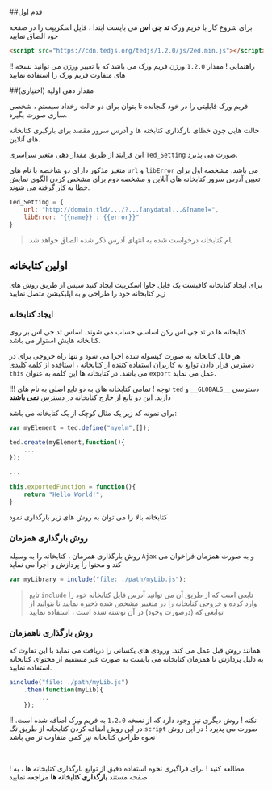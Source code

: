 ##قدم اول

برای شروع کار با فریم ورک 
**تد جی اس**
 می بایست ابتدا ، فایل اسکریپت را در صفحه خود الصاق نمایید

```html
<script src="https://cdn.tedjs.org/tedjs/1.2.0/js/2ed.min.js"></script>
```

!! راهنمایی
! مقدار `1.2.0` ورژن فریم ورک می باشد که با تغییر ورژن می توانید نسخه های متفاوت فریم ورک را استفاده نمایید


##مقدار دهی اولیه (اختیاری)

فریم ورک قابلیتی را در خود گنجانده تا بتوان برای دو حالت رخداد سیستم ، شخصی سازی صورت بگیرد. 

حالت هایی چون خطای بارگذاری کتابخنه ها و آدرس سرور مقصد برای بارگیری کتابخانه های آنلاین.

این فرایند از طریق مقدار دهی متغیر سراسری 
`Ted_Setting` 
صورت می پذیرد.

متغیر مذکور دارای دو شاخصه با نام های
`url` 
و
`libError`
می باشد. مشخصه اول برای تعیین آدرس سرور کتابخانه های آنلاین و مشخصه دوم برای مشخص کردن الگوی نمایش خطا به کار گرفته می شوند.

```javascript
Ted_Setting = {
    url: "http://domain.tld/.../?...[anydata]...&[name]=",
    libError: "{{name}} : {{error}}"
}
```

> نام کتابخانه درخواست شده به انتهای آدرس ذکر شده الصاق خواهد شد

## اولین کتابخانه

برای ایجاد کتابخانه کافیست یک فایل جاوا اسکریپت ایجاد کنید سپس از طریق روش های زیر کتابخانه خود را طراحی و به اپلیکیشن متصل نمایید

### ایجاد کتابخانه

کتابخانه ها در تد جی اس رکن اساسی حساب می شوند. اساس تد جی اس بر روی کتابخانه هایش استوار می باشد.

هر فایل کتابخانه به صورت کپسوله شده اجرا می شود و تنها راه خروجی برای در دسترس قرار دادن توابع به کاربران استفاده کننده از کتابخانه ، استافده از کلمه کلیدی
`this`
می باشد.
در کتابخانه ها این کلمه به عنوان `export` عمل می نماید. 

!!! توجه
! تمامی کتابخانه های به دو تابع اصلی به نام های 
`ted` و `__GLOBALS__` 
دسترسی دارند. این دو تابع از خارج کتابخانه در دسترس __نمی باشند__

برای نمونه کد زیر یک مثال کوچک از یک کتابخانه می باشد:

```javascript
var myElement = ted.define("myelm",[]);

ted.create(myElement,function(){
    ...
});

...

this.exportedFunction = function(){
    return "Hello World!";
}
```

کتابخانه بالا را می توان به روش های زیر بارگذاری نمود

### روش بارگذاری همزمان

روش بارگذاری همزمان ، کتابخانه را به وسیله 
`Ajax` 
و به صورت همزمان فراخوان می کند و محتوا را پردازش و اجرا می نماید

```javascript
var myLibrary = include("file: ./path/myLib.js");
```

> تابع
`include`
تابعی است که از طریق آن می توانید آدرس فایل کتابخانه خود را وارد کرده و خروجی کتابخانه را در متغییر مشخص شده ذخیره نمایید تا بتوانید از توابعی که (درصورت وجود) در آن نوشته شده است ، استفاده نمایید

### روش بارگذاری ناهمزمان

همانند روش قبل عمل می کند. ورودی های یکسانی را دریافت می نماید با این تفاوت که به دلیل پردازش نا همزمان کتابخانه می بایست  به صورت غیر مستقیم از محتوای کتابخانه استفاده نمایید.
```javascript
ainclude("file: ./path/myLib.js")
    .then(function(myLib){
        ...
    });
```


!! نکته
! روش دیگری نیز وجود دارد که از نسخه `1.2.0` به فریم ورک اضافه شده است. در این روش اضافه کردن کتابخانه از طریق تگ `script` صورت می پذیرد
! در این روش نحوه طراحی کتابخانه نیز کمی متفاوت تر می باشد

<br/>

! مطالعه کنید
! برای فراگیری نحوه استفاده دقیق از توابع بارگذاری کتابخانه ها ، به صفحه مستند __بارگذاری کتابخانه ها__ مراجعه نمایید